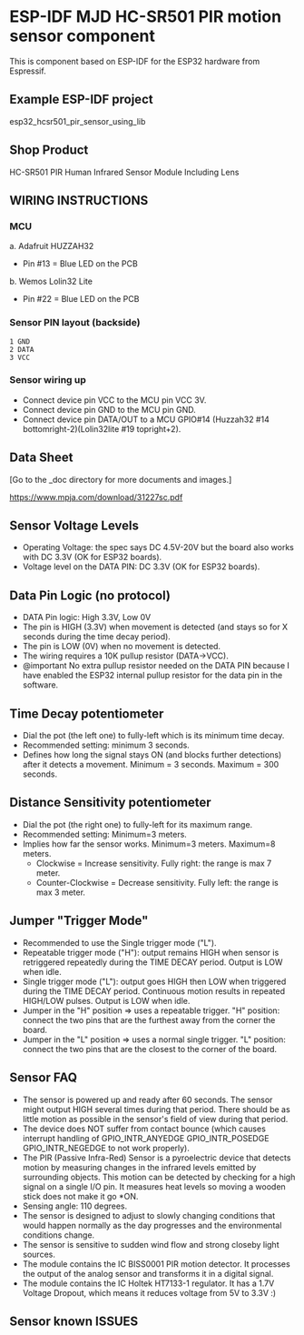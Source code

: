 # ESP-IDF MJD HC-SR501 PIR motion sensor component
This is component based on ESP-IDF for the ESP32 hardware from Espressif.

## Example ESP-IDF project
esp32_hcsr501_pir_sensor_using_lib

## Shop Product
HC-SR501 PIR Human Infrared Sensor Module Including Lens

## WIRING INSTRUCTIONS
### MCU
a. Adafruit HUZZAH32
- Pin #13 = Blue LED on the PCB

b. Wemos Lolin32 Lite
- Pin #22 = Blue LED on the PCB

### Sensor PIN layout (backside)
```
1 GND
2 DATA
3 VCC
```

### Sensor wiring up
- Connect device pin VCC to the MCU pin VCC 3V.
- Connect device pin GND to the MCU pin GND.
- Connect device pin DATA/OUT to a MCU GPIO#14 (Huzzah32 #14 bottomright-2)(Lolin32lite #19 topright+2).

## Data Sheet
[Go to the _doc directory for more documents and images.]

https://www.mpja.com/download/31227sc.pdf

## Sensor Voltage Levels
- Operating Voltage: the spec says DC 4.5V-20V but the board also works with DC 3.3V (OK for ESP32 boards).
- Voltage level on the DATA PIN: DC 3.3V (OK for ESP32 boards).

## Data Pin Logic (no protocol)
- DATA Pin logic: High 3.3V, Low 0V
- The pin is HIGH (3.3V) when movement is detected (and stays so for X seconds during the time decay period).
- The pin is LOW (0V) when no movement is detected.
- The wiring requires a 10K pullup resistor (DATA->VCC).
- @important No extra pullup resistor needed on the DATA PIN because I have enabled the ESP32 internal pullup resistor for the data pin in the software.

## Time Decay potentiometer
- Dial the pot (the left one) to fully-left which is its minimum time decay.
- Recommended setting: minimum 3 seconds.
- Defines how long the signal stays ON (and blocks further detections) after it detects a movement. Minimum = 3 seconds. Maximum = 300 seconds.

## Distance Sensitivity potentiometer
- Dial the pot (the right one) to fully-left for its maximum range.
- Recommended setting: Minimum=3 meters.
- Implies how far the sensor works. Minimum=3 meters. Maximum=8 meters.
    + Clockwise         = Increase sensitivity. Fully right: the range is max 7 meter.
    + Counter-Clockwise = Decrease sensitivity. Fully left: the range is max 3 meter.

## Jumper "Trigger Mode"
- Recommended to use the Single trigger mode ("L").
- Repeatable trigger mode ("H"): output remains HIGH when sensor is retriggered repeatedly during the TIME DECAY period. Output is LOW when idle.
- Single trigger mode ("L"): output goes HIGH then LOW when triggered during the TIME DECAY period. Continuous motion results in repeated HIGH/LOW pulses. Output is LOW when idle.
- Jumper in the "H" position => uses a repeatable trigger.    "H" position: connect the two pins that are the furthest away from the corner the board.
- Jumper in the "L" position => uses a normal single trigger. "L" position: connect the two pins that are the closest to the corner of the board.

## Sensor FAQ
- The sensor is powered up and ready after 60 seconds. The sensor might output HIGH several times during that period. There should be as little motion as possible in the sensor's field of view during that period.
- The device does NOT suffer from contact bounce (which causes interrupt handling of GPIO_INTR_ANYEDGE GPIO_INTR_POSEDGE GPIO_INTR_NEGEDGE to not work properly).
- The PIR (Passive Infra-Red) Sensor is a pyroelectric device that detects motion by measuring changes in the infrared levels emitted by surrounding objects. This motion can be detected by checking for a high signal on a single I/O pin. It measures heat levels so moving a wooden stick does not make it go *ON.
- Sensing angle: 110 degrees.
- The sensor is designed to adjust to slowly changing conditions that would happen normally as the day progresses and the environmental conditions change.
- The sensor is sensitive to sudden wind flow and strong closeby light sources.
- The module contains the IC BISS0001 PIR motion detector. It processes the output of the analog sensor and transforms it in a digital signal.
- The module contains the IC Holtek HT7133-1 regulator. It has a 1.7V Voltage Dropout, which means it reduces voltage from 5V to 3.3V :)

## Sensor known ISSUES
